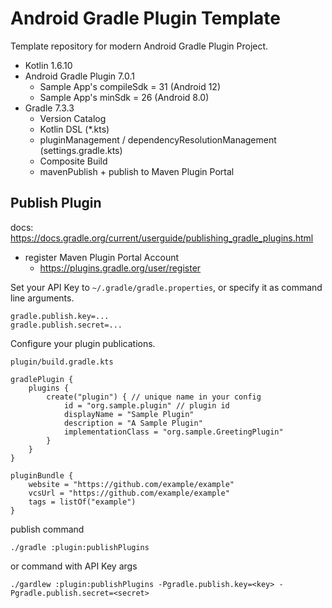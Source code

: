 # Android Gradle Plugin Template

Template repository for modern Android Gradle Plugin Project.

* Kotlin 1.6.10
* Android Gradle Plugin 7.0.1
  * Sample App's compileSdk = 31 (Android 12)
  * Sample App's minSdk = 26 (Android 8.0)
* Gradle 7.3.3
  * Version Catalog
  * Kotlin DSL (*.kts)
  * pluginManagement / dependencyResolutionManagement (settings.gradle.kts)
  * Composite Build
  * mavenPublish + publish to Maven Plugin Portal

## Publish Plugin

docs: https://docs.gradle.org/current/userguide/publishing_gradle_plugins.html

* register Maven Plugin Portal Account
  * https://plugins.gradle.org/user/register

Set your API Key to `~/.gradle/gradle.properties`, or specify it as command line arguments.

```properties
gradle.publish.key=...
gradle.publish.secret=...
```

Configure your plugin publications.

`plugin/build.gradle.kts`

```
gradlePlugin {
    plugins {
        create("plugin") { // unique name in your config
            id = "org.sample.plugin" // plugin id
            displayName = "Sample Plugin"
            description = "A Sample Plugin"
            implementationClass = "org.sample.GreetingPlugin"
        }
    }
}

pluginBundle {
    website = "https://github.com/example/example"
    vcsUrl = "https://github.com/example/example"
    tags = listOf("example")
}
```

publish command

```shell
./gradle :plugin:publishPlugins
```

or command with API Key args

```shell
./gardlew :plugin:publishPlugins -Pgradle.publish.key=<key> -Pgradle.publish.secret=<secret>
```
